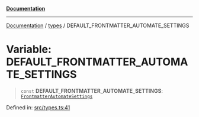 [**Documentation**](https://raw.githubusercontent.com/Christian-Me/obsidian-front-matter-automate/main/doc/README.md)

***

[Documentation](https://raw.githubusercontent.com/Christian-Me/obsidian-front-matter-automate/main/doc/README.md) / [types](https://raw.githubusercontent.com/Christian-Me/obsidian-front-matter-automate/main/doc/types/README.md) / DEFAULT\_FRONTMATTER\_AUTOMATE\_SETTINGS

# Variable: DEFAULT\_FRONTMATTER\_AUTOMATE\_SETTINGS

> `const` **DEFAULT\_FRONTMATTER\_AUTOMATE\_SETTINGS**: [`FrontmatterAutomateSettings`](https://raw.githubusercontent.com/Christian-Me/obsidian-front-matter-automate/main/doc/types/interfaces/FrontmatterAutomateSettings.md)

Defined in: [src/types.ts:41](https://github.com/Christian-Me/folder-to-tags-plugin/blob/ea97d76ce7b235ca1e3494401efc98e537acc1fb/src/types.ts#L41)
